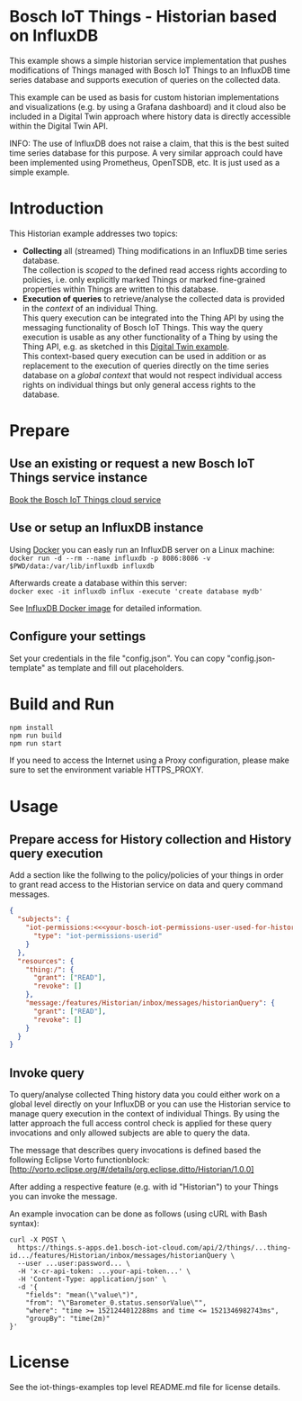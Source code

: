 # Bosch IoT Things - Historian based on InfluxDB

This example shows a simple historian service implementation that pushes modifications of Things managed with Bosch IoT Things to an InfluxDB time series database and supports execution of queries on the collected data.

This example can be used as basis for custom historian implementations and visualizations (e.g. by using a Grafana dashboard) and it cloud also be included in a Digital Twin approach where history data is directly accessible within the Digital Twin API.

INFO: The use of InfluxDB does not raise a claim, that this is the best suited time series database for this purpose. A very similar approach could have been implemented using Prometheus, OpenTSDB, etc. It is just used as a simple example.

# Introduction

This Historian example addresses two topics:
- **Collecting** all (streamed) Thing modifications in an InfluxDB time series database.\
The collection is _scoped_ to the defined read access rights according to policies, i.e. only explicitly marked Things or marked fine-grained properties within Things are written to this database.
- **Execution of queries** to retrieve/analyse the collected data is provided in the _context_ of an individual Thing.\
This query execution can be integrated into the Thing API by using the messaging functionality of Bosch IoT Things. This way the query execution is usable as any other functionality of a Thing by using the Thing API, e.g. as sketched in this [Digital Twin example](https://github.com/bsinno/iot-things-examples/tree/dev/digitaltwin-example).\
This context-based query execution can be used in addition or as replacement to the execution of queries directly on the time series database on a _global context_ that would not respect individual access rights on individual things but only general access rights to the database.

# Prepare

## Use an existing or request a new Bosch IoT Things service instance

[Book the Bosch IoT Things cloud service](https://things.eu-1.bosch-iot-suite.com/dokuwiki/doku.php?id=2_getting_started:booking:start)

## Use or setup an InfluxDB instance

Using [Docker](https://www.docker.com/) you can easly run an InfluxDB server on a Linux machine:\
``docker run -d --rm --name influxdb -p 8086:8086 -v $PWD/data:/var/lib/influxdb influxdb``

Afterwards create a database within this server:\
``docker exec -it influxdb influx -execute 'create database mydb'``

See [InfluxDB Docker image](https://store.docker.com/images/influxdb) for detailed information.

## Configure your settings

Set your credentials in the file "config.json". You can copy "config.json-template" as template and fill out placeholders.

# Build and Run

```
npm install
npm run build
npm run start
```

If you need to access the Internet using a Proxy configuration, please make sure to set the environment variable HTTPS_PROXY.

# Usage

## Prepare access for History collection and History query execution

Add a section like the follwing to the policy/policies of your things in order to grant read access to the Historian service on data and query command messages.

```json
{
  "subjects": {
    "iot-permissions:<<<your-bosch-iot-permissions-user-used-for-historian>>>": {
      "type": "iot-permissions-userid"
    }
  },
  "resources": {
    "thing:/": {
      "grant": ["READ"],
      "revoke": []
    },
    "message:/features/Historian/inbox/messages/historianQuery": {
      "grant": ["READ"],
      "revoke": []
    }
  }
}
```

## Invoke query

To query/analyse collected Thing history data you could either work on a global level directly on your InfluxDB or you can use the Historian service to manage query execution in the context of individual Things. By using the latter approach the full access control check is applied for these query invocations and only allowed subjects are able to query the data.

The message that describes query invocations is defined based the following Eclipse Vorto functionblock:
[http://vorto.eclipse.org/#/details/org.eclipse.ditto/Historian/1.0.0]

After adding a respective feature (e.g. with id "Historian") to your Things you can invoke the message.

An example invocation can be done as follows (using cURL with Bash syntax):
```shell
curl -X POST \
  https://things.s-apps.de1.bosch-iot-cloud.com/api/2/things/...thing-id.../features/Historian/inbox/messages/historianQuery \
  --user ...user:password... \
  -H 'x-cr-api-token: ...your-api-token...' \
  -H 'Content-Type: application/json' \
  -d '{
	"fields": "mean(\"value\")",
	"from": "\"Barometer_0.status.sensorValue\"",
	"where": "time >= 1521244012288ms and time <= 1521346982743ms",
	"groupBy": "time(2m)"
}'
```

# License
See the iot-things-examples top level README.md file for license details.
